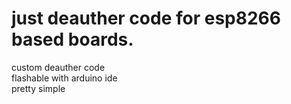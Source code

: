 # just deauther code for esp8266 based boards.
custom deauther code
<br />
flashable with arduino ide
<br />
pretty simple
